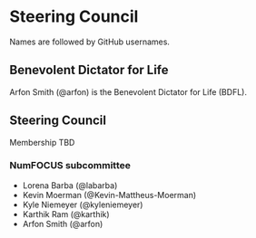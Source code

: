 # Steering Council

Names are followed by GitHub usernames.

## Benevolent Dictator for Life

Arfon Smith (@arfon) is the Benevolent Dictator for Life (BDFL).

## Steering Council

Membership TBD

### NumFOCUS subcommittee

- Lorena Barba (@labarba)
- Kevin Moerman (@Kevin-Mattheus-Moerman)
- Kyle Niemeyer (@kyleniemeyer)
- Karthik Ram (@karthik)
- Arfon Smith (@arfon)

